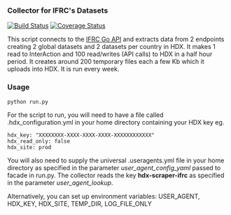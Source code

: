 ### Collector for IFRC's Datasets
[![Build Status](https://github.com/OCHA-DAP/hdx-scraper-ifrc/actions/workflows/run-python-tests.yml/badge.svg)](https://github.com/OCHA-DAP/hdx-scraper-ifrc/actions/workflows/run-python-tests.yml) [![Coverage Status](https://coveralls.io/repos/github/OCHA-DAP/hdx-scraper-ifrc/badge.svg?branch=main&ts=1)](https://coveralls.io/github/OCHA-DAP/hdx-scraper-ifrc?branch=main)

This script connects to the [IFRC Go API](https://go.ifrc.org/) and extracts data from 2 endpoints creating 2 global datasets and 2 datasets per country in HDX. It makes 1 read to InterAction and 100 read/writes (API calls) to HDX in a half hour period. It creates around 200 temporary files each a few Kb which it uploads into HDX. It is run every week.


### Usage

    python run.py

For the script to run, you will need to have a file called .hdx_configuration.yml in your home directory containing your HDX key eg.

    hdx_key: "XXXXXXXX-XXXX-XXXX-XXXX-XXXXXXXXXXXX"
    hdx_read_only: false
    hdx_site: prod
    
 You will also need to supply the universal .useragents.yml file in your home directory as specified in the parameter *user_agent_config_yaml* passed to facade in run.py. The collector reads the key **hdx-scraper-ifrc** as specified in the parameter *user_agent_lookup*.
 
 Alternatively, you can set up environment variables: USER_AGENT, HDX_KEY, HDX_SITE, TEMP_DIR, LOG_FILE_ONLY
